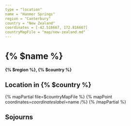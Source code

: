 ```yaml
---
type = "location"
name = "Hanmer Springs"
region = "Canterbury"
country = "New Zealand"
coordinates = [-42.516667, 172.816667]
countryMapFile = "map/new-zealand.md"
---
```


# {% $name %}

**{% $region %}, {% $country %}**

## Location in {% $country %}

{% mapPartial file=$countryMapFile %}
  {% mapPoint coordinates=$coordinates label=$name /%}
{% /mapPartial %}

## Sojourns
